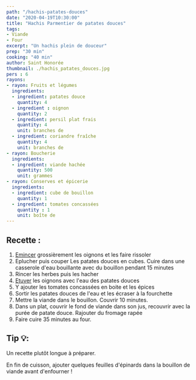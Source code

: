 ```yaml
---
path: "/hachis-patates-douces"
date: "2020-04-19T10:30:00"
title: "Hachis Parmentier de patates douces"
tags:
- Viande
- Four
excerpt: "Un hachis plein de douceur"
prep: "30 min"
cooking: "40 min"
author: Saint Honorée
thumbnail: ./hachis_patates_douces.jpg
pers : 6
rayons:
- rayon: Fruits et légumes
  ingredients:
  - ingredient: patates douce
    quantity: 4
  - ingredient : oignon
    quantity: 2
  - ingredient: persil plat frais
    quantity: 4
    unit: branches de
  - ingredient: coriandre fraîche
    quantity: 4
    unit: branches de
- rayon: Boucherie
  ingredients: 
  - ingredient: viande hachée
    quantity: 500
    unit: grammes
- rayon: Conserves et épicerie
  ingredients:
  - ingredient: cube de bouillon
    quantity: 1
  - ingredient: tomates concassées
    quantity : 1
    unit: boîte de 
---
```


## Recette :
1. [Emincer](https://fr.wiktionary.org/wiki/%C3%A9mincer) grossièrement les oignons et les faire rissoler
2. Eplucher puis couper Les patates douces en cubes. Cuire dans une casserole d'eau bouillante avec du bouillon pendant 15 minutes
3. Rincer les herbes puis les hacher
4. [Etuver](http://www.basesdelacuisine.com/Cadre5/z5/pp930.htm) les oignons avec l'eau des patates douces
5. Y ajouter les tomates concassées en boite et les épices
6. Sortir les patates douces de l'eau et les écraser à la fourchette
7. Mettre la viande dans le bouillon. Couvrir 10 minutes.
8. Dans un plat, couvrir le fond de viande dans son jus, recouvrir avec la purée de patate douce. Rajouter du fromage rapée
9. Faire cuire 35 minutes au four. 
    
## Tip 💡:
Un recette plutôt longue à préparer.

En fin de cuisson, ajouter quelques feuilles d'épinards dans la bouillon de viande avant d'enfourner !


